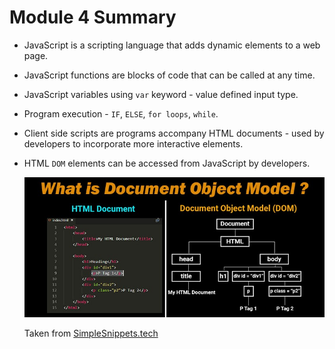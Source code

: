# Module 4 Summary

* JavaScript is a scripting language that adds dynamic elements to a web page.

* JavaScript functions are blocks of code that can be called at any time.

* JavaScript variables using ``var`` keyword - value defined input type.

* Program execution - ``IF``, ``ELSE``, ``for loops``, ``while``.

* Client side scripts are programs accompany HTML documents - used by developers to incorporate more interactive elements.

* HTML ``DOM`` elements can be accessed from JavaScript by developers.

  ![what-is-document-object-model-in-JS-featured-image](/assets/what-is-document-object-model-in-JS-featured-image.jpeg)

  Taken from [SimpleSnippets.tech](https://simplesnippets.tech/what-is-document-object-modeldom-how-js-interacts-with-dom/)
